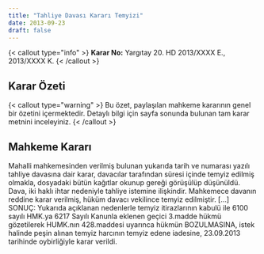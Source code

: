 ```yaml
---
title: "Tahliye Davası Kararı Temyizi"
date: 2013-09-23
draft: false
---
```


{< callout type="info" >}
**Karar No:** Yargıtay 20. HD 2013/XXXX E., 2013/XXXX K.
{< /callout >}

## Karar Özeti

{< callout type="warning" >}
Bu özet, paylaşılan mahkeme kararının genel bir özetini içermektedir. Detaylı bilgi için sayfa sonunda bulunan tam karar metnini inceleyiniz.
{< /callout >}

## Mahkeme Kararı

Mahalli mahkemesinden verilmiş bulunan yukarıda tarih ve numarası yazılı tahliye davasına dair karar, davacılar tarafından süresi içinde temyiz edilmiş olmakla, dosyadaki bütün kağıtlar okunup gereği görüşülüp düşünüldü.
Dava, iki haklı ihtar nedeniyle tahliye istemine ilişkindir. Mahkemece davanın reddine karar verilmiş, hüküm davacı vekilince temyiz edilmiştir.
[...]
SONUÇ: Yukarıda açıklanan nedenlerle temyiz itirazlarının kabulü ile 6100 sayılı HMK.ya 6217 Sayılı Kanunla eklenen geçici 3.madde hükmü gözetilerek HUMK.nın 428.maddesi uyarınca hükmün BOZULMASINA, istek halinde peşin alınan temyiz harcının temyiz edene iadesine, 23.09.2013 tarihinde oybirliğiyle karar verildi.
